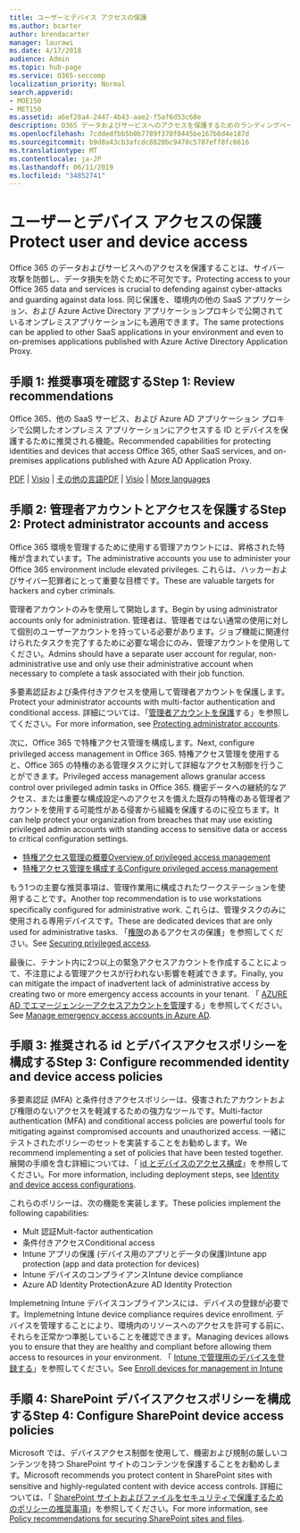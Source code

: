 ```yaml
---
title: ユーザーとデバイス アクセスの保護
ms.author: bcarter
author: brendacarter
manager: laurawi
ms.date: 4/17/2018
audience: Admin
ms.topic: hub-page
ms.service: O365-seccomp
localization_priority: Normal
search.appverid:
- MOE150
- MET150
ms.assetid: a6ef28a4-2447-4b43-aae2-f5af6d53c68e
description: O365 データおよびサービスへのアクセスを保護するためのランディングページ
ms.openlocfilehash: 7cddedfbb5b0b7789f370f0445be167b6d4e187d
ms.sourcegitcommit: b9d8a43cb3afcdc8820bc9470c5707eff8fc6616
ms.translationtype: MT
ms.contentlocale: ja-JP
ms.lasthandoff: 06/11/2019
ms.locfileid: "34852741"
---
```

# <a name="protect-user-and-device-access"></a><span data-ttu-id="7a607-103">ユーザーとデバイス アクセスの保護</span><span class="sxs-lookup"><span data-stu-id="7a607-103">Protect user and device access</span></span>

<span data-ttu-id="7a607-104">Office 365 のデータおよびサービスへのアクセスを保護することは、サイバー攻撃を防御し、データ損失を防ぐために不可欠です。</span><span class="sxs-lookup"><span data-stu-id="7a607-104">Protecting access to your Office 365 data and services is crucial to defending against cyber-attacks and guarding against data loss.</span></span> <span data-ttu-id="7a607-105">同じ保護を、環境内の他の SaaS アプリケーション、および Azure Active Directory アプリケーションプロキシで公開されているオンプレミスアプリケーションにも適用できます。</span><span class="sxs-lookup"><span data-stu-id="7a607-105">The same protections can be applied to other SaaS applications in your environment and even to on-premises applications published with Azure Active Directory Application Proxy.</span></span>
  
## <a name="step-1-review-recommendations"></a><span data-ttu-id="7a607-106">手順 1: 推奨事項を確認する</span><span class="sxs-lookup"><span data-stu-id="7a607-106">Step 1: Review recommendations</span></span>

<span data-ttu-id="7a607-107">Office 365、他の SaaS サービス、および Azure AD アプリケーション プロキシで公開したオンプレミス アプリケーションにアクセスする ID とデバイスを保護するために推奨される機能。</span><span class="sxs-lookup"><span data-stu-id="7a607-107">Recommended capabilities for protecting identities and devices that access Office 365, other SaaS services, and on-premises applications published with Azure AD Application Proxy.</span></span>
  
<span data-ttu-id="7a607-108">[PDF](https://go.microsoft.com/fwlink/p/?linkid=841656) | [Visio](https://go.microsoft.com/fwlink/p/?linkid=841657) | [その他の言語](https://www.microsoft.com/download/details.aspx?id=55032)</span><span class="sxs-lookup"><span data-stu-id="7a607-108">[PDF](https://go.microsoft.com/fwlink/p/?linkid=841656) | [Visio](https://go.microsoft.com/fwlink/p/?linkid=841657) | [More languages](https://www.microsoft.com/download/details.aspx?id=55032)</span></span>
  
## <a name="step-2-protect-administrator-accounts-and-access"></a><span data-ttu-id="7a607-109">手順 2: 管理者アカウントとアクセスを保護する</span><span class="sxs-lookup"><span data-stu-id="7a607-109">Step 2: Protect administrator accounts and access</span></span>
<span data-ttu-id="7a607-110">Office 365 環境を管理するために使用する管理アカウントには、昇格された特権が含まれています。</span><span class="sxs-lookup"><span data-stu-id="7a607-110">The administrative accounts you use to administer your Office 365 environment include elevated privileges.</span></span> <span data-ttu-id="7a607-111">これらは、ハッカーおよびサイバー犯罪者にとって重要な目標です。</span><span class="sxs-lookup"><span data-stu-id="7a607-111">These are valuable targets for hackers and cyber criminals.</span></span> 

<span data-ttu-id="7a607-112">管理者アカウントのみを使用して開始します。</span><span class="sxs-lookup"><span data-stu-id="7a607-112">Begin by using administrator accounts only for administration.</span></span> <span data-ttu-id="7a607-113">管理者は、管理者ではない通常の使用に対して個別のユーザーアカウントを持っている必要があります。ジョブ機能に関連付けられたタスクを完了するために必要な場合にのみ、管理アカウントを使用してください。</span><span class="sxs-lookup"><span data-stu-id="7a607-113">Admins should have a separate user account for regular, non-administrative use and only use their administrative account when necessary to complete a task associated with their job function.</span></span>

<span data-ttu-id="7a607-114">多要素認証および条件付きアクセスを使用して管理者アカウントを保護します。</span><span class="sxs-lookup"><span data-stu-id="7a607-114">Protect your administrator accounts with multi-factor authentication and conditional access.</span></span> <span data-ttu-id="7a607-115">詳細については、「[管理者アカウントを保護](https://docs.microsoft.com/microsoft-365/enterprise/identity-access-prerequisites#protecting-administrator-accounts)する」を参照してください。</span><span class="sxs-lookup"><span data-stu-id="7a607-115">For more information, see [Protecting administrator accounts](https://docs.microsoft.com/microsoft-365/enterprise/identity-access-prerequisites#protecting-administrator-accounts).</span></span> 

<span data-ttu-id="7a607-116">次に、Office 365 で特権アクセス管理を構成します。</span><span class="sxs-lookup"><span data-stu-id="7a607-116">Next, configure privileged access management in Office 365.</span></span> <span data-ttu-id="7a607-117">特権アクセス管理を使用すると、Office 365 の特権のある管理タスクに対して詳細なアクセス制御を行うことができます。</span><span class="sxs-lookup"><span data-stu-id="7a607-117">Privileged access management allows granular access control over privileged admin tasks in Office 365.</span></span> <span data-ttu-id="7a607-118">機密データへの継続的なアクセス、または重要な構成設定へのアクセスを備えた既存の特権のある管理者アカウントを使用する可能性がある侵害から組織を保護するのに役立ちます。</span><span class="sxs-lookup"><span data-stu-id="7a607-118">It can help protect your organization from breaches that may use existing privileged admin accounts with standing access to sensitive data or access to critical configuration settings.</span></span>

- [<span data-ttu-id="7a607-119">特権アクセス管理の概要</span><span class="sxs-lookup"><span data-stu-id="7a607-119">Overview of privileged access management</span></span>](privileged-access-management-overview.md)
- [<span data-ttu-id="7a607-120">特権アクセス管理を構成する</span><span class="sxs-lookup"><span data-stu-id="7a607-120">Configure privileged access management</span></span>](privileged-access-management-configuration.md)

<span data-ttu-id="7a607-121">もう1つの主要な推奨事項は、管理作業用に構成されたワークステーションを使用することです。</span><span class="sxs-lookup"><span data-stu-id="7a607-121">Another top recommendation is to use workstations specifically configured for administrative work.</span></span> <span data-ttu-id="7a607-122">これらは、管理タスクのみに使用される専用デバイスです。</span><span class="sxs-lookup"><span data-stu-id="7a607-122">These are dedicated devices that are only used for administrative tasks.</span></span> <span data-ttu-id="7a607-123">「[権限](https://docs.microsoft.com/windows-server/identity/securing-privileged-access/securing-privileged-access)のあるアクセスの保護」を参照してください。</span><span class="sxs-lookup"><span data-stu-id="7a607-123">See [Securing privileged access](https://docs.microsoft.com/windows-server/identity/securing-privileged-access/securing-privileged-access).</span></span>

<span data-ttu-id="7a607-124">最後に、テナント内に2つ以上の緊急アクセスアカウントを作成することによって、不注意による管理アクセスが行われない影響を軽減できます。</span><span class="sxs-lookup"><span data-stu-id="7a607-124">Finally, you can mitigate the impact of inadvertent lack of administrative access by creating two or more emergency access accounts in your tenant.</span></span> <span data-ttu-id="7a607-125">「 [AZURE AD でエマージェンシーアクセスアカウントを管理](https://docs.microsoft.com/azure/active-directory/users-groups-roles/directory-emergency-access)する」を参照してください。</span><span class="sxs-lookup"><span data-stu-id="7a607-125">See [Manage emergency access accounts in Azure AD](https://docs.microsoft.com/azure/active-directory/users-groups-roles/directory-emergency-access).</span></span> 

## <a name="step-3-configure-recommended-identity-and-device-access-policies"></a><span data-ttu-id="7a607-126">手順 3: 推奨される id とデバイスアクセスポリシーを構成する</span><span class="sxs-lookup"><span data-stu-id="7a607-126">Step 3: Configure recommended identity and device access policies</span></span>
<span data-ttu-id="7a607-127">多要素認証 (MFA) と条件付きアクセスポリシーは、侵害されたアカウントおよび権限のないアクセスを軽減するための強力なツールです。</span><span class="sxs-lookup"><span data-stu-id="7a607-127">Multi-factor authentication (MFA) and conditional access policies are powerful tools for mitigating against compromised accounts and unauthorized access.</span></span> <span data-ttu-id="7a607-128">一緒にテストされたポリシーのセットを実装することをお勧めします。</span><span class="sxs-lookup"><span data-stu-id="7a607-128">We recommend implementing a set of policies that have been tested together.</span></span> <span data-ttu-id="7a607-129">展開の手順を含む詳細については、「 [id とデバイスのアクセス構成](https://docs.microsoft.com/microsoft-365/enterprise/microsoft-365-policies-configurations)」を参照してください。</span><span class="sxs-lookup"><span data-stu-id="7a607-129">For more information, including deployment steps, see [Identity and device access configurations](https://docs.microsoft.com/microsoft-365/enterprise/microsoft-365-policies-configurations).</span></span>

 <span data-ttu-id="7a607-130">これらのポリシーは、次の機能を実装します。</span><span class="sxs-lookup"><span data-stu-id="7a607-130">These policies implement the following capabilities:</span></span>
- <span data-ttu-id="7a607-131">Mult 認証</span><span class="sxs-lookup"><span data-stu-id="7a607-131">Mult-factor authentication</span></span>
- <span data-ttu-id="7a607-132">条件付きアクセス</span><span class="sxs-lookup"><span data-stu-id="7a607-132">Conditional access</span></span>
- <span data-ttu-id="7a607-133">Intune アプリの保護 (デバイス用のアプリとデータの保護)</span><span class="sxs-lookup"><span data-stu-id="7a607-133">Intune app protection (app and data protection for devices)</span></span>
- <span data-ttu-id="7a607-134">Intune デバイスのコンプライアンス</span><span class="sxs-lookup"><span data-stu-id="7a607-134">Intune device compliance</span></span>
- <span data-ttu-id="7a607-135">Azure AD Identity Protection</span><span class="sxs-lookup"><span data-stu-id="7a607-135">Azure AD Identity Protection</span></span>

<span data-ttu-id="7a607-136">Implemetning Intune デバイスコンプライアンスには、デバイスの登録が必要です。</span><span class="sxs-lookup"><span data-stu-id="7a607-136">Implemetning Intune device compliance requires device enrollment.</span></span> <span data-ttu-id="7a607-137">デバイスを管理することにより、環境内のリソースへのアクセスを許可する前に、それらを正常かつ準拠していることを確認できます。</span><span class="sxs-lookup"><span data-stu-id="7a607-137">Managing devices allows you to ensure that they are healthy and compliant before allowing them access to resources in your environment.</span></span> <span data-ttu-id="7a607-138">「 [Intune で管理用のデバイスを登録する](https://docs.microsoft.com/intune-classic/deploy-use/enroll-devices-in-microsoft-intune)」を参照してください。</span><span class="sxs-lookup"><span data-stu-id="7a607-138">See [Enroll devices for management in Intune](https://docs.microsoft.com/intune-classic/deploy-use/enroll-devices-in-microsoft-intune)</span></span>

## <a name="step-4-configure-sharepoint-device-access-policies"></a><span data-ttu-id="7a607-139">手順 4: SharePoint デバイスアクセスポリシーを構成する</span><span class="sxs-lookup"><span data-stu-id="7a607-139">Step 4: Configure SharePoint device access policies</span></span>

<span data-ttu-id="7a607-140">Microsoft では、デバイスアクセス制御を使用して、機密および規制の厳しいコンテンツを持つ SharePoint サイトのコンテンツを保護することをお勧めします。</span><span class="sxs-lookup"><span data-stu-id="7a607-140">Microsoft recommends you protect content in SharePoint sites with sensitive and highly-regulated content with device access controls.</span></span> <span data-ttu-id="7a607-141">詳細については、「 [SharePoint サイトおよびファイルをセキュリティで保護するためのポリシーの推奨事項](https://docs.microsoft.com/microsoft-365/enterprise/sharepoint-file-access-policies)」を参照してください。</span><span class="sxs-lookup"><span data-stu-id="7a607-141">For more information, see [Policy recommendations for securing SharePoint sites and files](https://docs.microsoft.com/microsoft-365/enterprise/sharepoint-file-access-policies).</span></span>



    

